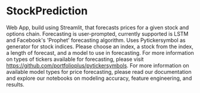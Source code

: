 # StockPrediction
Web App, build using Streamlit, that forecasts prices for a given stock and options chain. Forecasting is user-prompted, currently supported is LSTM and Facebook's 'Prophet' forecasting algorithm. Uses Pytickersymbol as generator for stock indices. Please choose an index, a stock from the index, a length of forecast, and a model to use in forecasting.
For more information on types of tickers available for forecasting, please visit https://github.com/portfolioplus/pytickersymbols.
For more information on available model types for price forecasting, please read our documentation and explore our notebooks on modeling accuracy, feature engineering, and results.

